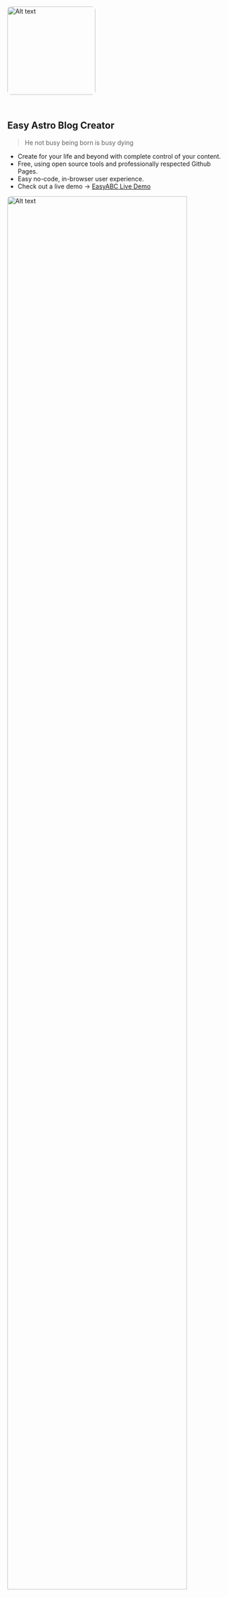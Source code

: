 <img src="/easy-abc/easyHero.png" alt="Alt text" style="height: 200px; width: auto;  margin-right: auto; margin-left: auto; margin-bottom: 2em; border-radius: 0.5rem;">

<h2> Easy Astro Blog Creator </h2>

> He not busy being born is busy dying

- Create for your life and beyond with complete control of your content.
- Free, using open source tools and professionally respected Github Pages.
- Easy no-code, in-browser user experience.
- Check out a live demo -> [EasyABC Live Demo](https://shelbyjenkins.github.io/)

<img src="/easy-abc/readme-browser-mockup-light.png" class="flex dark:hidden" alt="Alt text" style="height: auto; width: 90%; margin-right: auto; margin-left: auto; margin-bottom: 2em; border-radius: 0.5rem;">
<img src="/easy-abc/readme-browser-mockup-dark.png" class="hidden dark:flex" alt="Alt text" style="height: auto; width: 90%; margin-right: auto; margin-left: auto; margin-bottom: 2em; border-radius: 0.5rem;">

<h3>Your first post online in 5m ⬇️</h3>

<details open>
<summary><h2>Setup</h2></summary>

While publishing this blog requires no coding or knowledge of HTML, you will still need to press some buttons in tools used by coders. Don't worry though. We have pictures for you.

<h4>Your Github Repo</h4>

- Create a Github account.
- Fork [the repository](https://github.com/easy-astro-blog-creator/easy-astro-blog-creator):

<img src="/easy-abc/readme-fork-button.png" alt="Alt text" style="width:90%; height:auto; margin-right: auto; display: flex; margin-left: auto; margin-bottom: 2em; border-radius: 0.5rem;">

- Name your repository with the format: `GITHUB_USERNAME.github.io`.

  - For example mine is `shelbyjenkins.github.io`.

<img src="/easy-abc/readme-fork-name.png" alt="Alt text" style="width:70%; height:auto; margin-right: auto; display: flex; margin-left: auto; margin-bottom: 2em; border-radius: 0.5rem;">

- Create a codespace from your forked repo.

<img src="/easy-abc/readme-codespace.png" alt="Alt text" style="width:70%; height:auto; margin-right: auto; display: flex; margin-left: auto; margin-bottom: 2em; border-radius: 0.5rem;">

<h4>Preview the site</h4>

- It will take a 60-120s for the codespace to build for the first time. When it's done, a new terminal will automatically start and `npm run dev` will be run starting the local dev server for you.

- Click on the link in the terminal. This will open a local version of the site in your browser. You can use this to preview your changes.

<img src="/easy-abc/readme-terminal-link.png" alt="Alt text" style="width:70%; height:auto; margin-right: auto; display: flex; margin-left: auto; margin-bottom: 2em; border-radius: 0.5rem;">

</details>

<details open>
  <summary><h2>Publish your Blog</h2></summary>

<h4>Adding your content</h4>

- Your content will live in the `public/personal-blog/blog` folder.
  - By adding a a file to this folder, it will automatically be added to the blog.
    <img src="/easy-abc/readme-folders.png" alt="Alt text" style="width:30%; height:auto; margin-right: auto; display: flex; margin-left: auto; margin-bottom: 2em; border-radius: 0.5rem;">
- Use the `public/personal-blog/blog/template` as a starter by copying and pasting it to duplicate it. Then rename the folder and `.md` file inside it to match.
- Your new blog post will now be in your browser!
  - The template has more instructions for creating new posts. You can find [a live version of it here](https://shelbyjenkins.github.io/blog/template/).

<h4>Working with markdown</h4>

- Markdown is straight forward and you defintely use it in some form already. For example: Slack and Discord both use flavors of markdown.

- You can write in your favorite text editor and convert to markdown with tools like xyz and zyx.
  - For general markdown instructions see Astro's [general markdown guide](https://shelbyjenkins.github.io/easy/blog/markdown-style-guide/) for some notes.
  - And also the [EasyABC markdown specifics guide](https://shelbyjenkins.github.io/easy/blog/easy-a-b-c-markdown-specifics/).

<h4>Personalization</h4>

- Every setting you need to change along with instructions for them will be in `public/easyAbcUserConfig.ts`

<h4>Deploy to Github Pages</h4>

- In your Github repository go to the settings and find the pages panel.

  - Set the Source dropdown to Github Actions.

<img src="/easy-abc/readme-pages-config.png" alt="Alt text" style="width:70%; height:auto; margin-right: auto; display: flex; margin-left: auto; margin-bottom: 2em; border-radius: 0.5rem;">

- Create your first commit and Push it!

    <img src="/easy-abc/readme-commit.png" alt="Alt text" style="width:30%; height:auto; margin-right: auto; display: flex; margin-left: auto; margin-bottom: 2em; border-radius: 0.5rem;">

</details>

<details closed>
  <summary><h2>Why</h2></summary>

> I met a traveller from an antique land  
> Who said: Two vast and trunkless legs of stone  
> Stand in the desart. Near them, on the sand,  
> Half sunk, a shattered visage lies, whose frown,  
> And wrinkled lip, and sneer of cold command,  
> Tell that its sculptor well those passions read  
> Which yet survive, stamped on these lifeless things,  
> The hand that mocked them and the heart that fed:  
> And on the pedestal these words appear:  
> "My name is Ozymandias, King of Kings:  
> Look on my works, ye Mighty, and despair!"  
> No thing beside remains. Round the decay  
> Of that colossal wreck, boundless and bare  
> The lone and level sands stretch far away.  
> — <cite>Percy Shelley, [Ozymandias](https://en.wikipedia.org/wiki/Ozymandias)</cite>

  <h4>No Paywalls and Walled Gardens.</h4>

- Blogging platforms like Medium put your posts behind a paywall. Others like Substack and Dev.to might someday do the same.
- Linkedin and other social media are in the business of controlling your content. It can make organic discovery of your content via SEO difficult or impossible.

  <h4>Github and Git is pretty great!</h4>

- Git gives you a higher level of version control (saving), remote editing, and redudancy.
- You maintain complete control of your work to share, edit, or export for other platforms.
- Github Pages are free (for now), but because it's built on Git you can export to another provider easily.

  <h4>It's more professional.</h4>

- A Github Page is considered _safe_ to click on as a common, well known, non-paywalled service.
- You can use your own domain name and your own styling to really create something unique.

  <h4>It's fun!</h4>

- If you are comfortable with not understanding _everything_, it's an enjoyable experience to create and learn.
- It's actually really easy (30m-60m).

</details>

## Additional Documentation

### Creating Posts

- [Template and guide to creating posts](https://shelbyjenkins.github.io/blog/template/https://shelbyjenkins.github.io/blog/template/)

### Markdown

- [Astro's general markdown guide](https://shelbyjenkins.github.io/easy/blog/markdown-style-guide/)
- [EasyABC markdown specifics guide](https://shelbyjenkins.github.io/easy/blog/easy-a-b-c-markdown-specifics/)

### Design

- [Tailwind Dark Mode: With or Without Javascript](https://shelbyjenkins.github.io/easy/blog/light-dark-modes/)
- [Astro content collections in external directories with symlinks](https://shelbyjenkins.github.io/easy/blog/non-src-astro-content-collections/)
- TODO: ColorFun Theme utilities
- TODO: Reading time utility
- TODO: Automatically adding post modification dates
- TODO: Automatically generating post descriptions

## Credit

This project used the [Astro Blog example](https://github.com/withastro/astro/tree/main/examples/blog) as a starting point.

Dynamic images and presets are from Oliver Speir's [remark-imgattr](https://github.com/OliverSpeir/remark-imgattr)
